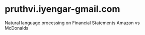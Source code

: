 # pruthvi.iyengar-gmail.com
Natural language processing on Financial Statements  Amazon vs McDonalds
